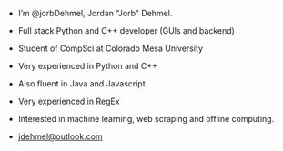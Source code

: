 - I’m @jorbDehmel, Jordan "Jorb" Dehmel.
- Full stack Python and C++ developer (GUIs and backend)
- Student of CompSci at Colorado Mesa University

- Very experienced in Python and C++
- Also fluent in Java and Javascript
- Very experienced in RegEx

- Interested in machine learning, web scraping and offline computing.
- jdehmel@outlook.com

<!---
jorbDehmel/jorbDehmel is a ✨ special ✨ repository because its `README.md` (this file) appears on your GitHub profile.
You can click the Preview link to take a look at your changes.
--->
